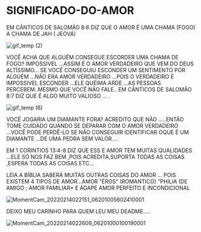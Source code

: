 # SIGNIFICADO-DO-AMOR

EM  CÂNTICOS DE SALOMÃO 8:6 DIZ QUE O AMOR É UMA CHAMA (FOGO)  A CHAMA DE JAH ( JEOVÁ)  

![gif_temp (2)](https://user-images.githubusercontent.com/96752968/153801595-2a8b39d2-a430-42de-bed6-1af5c31aa569.gif)


VOCÊ ACHA QUE ALGUÉM CONSEGUE ESCORDER UMA CHAMA DE FOGO?
IMPOSSIVEL ...ASSIM É O AMOR VERDADEIRO QUE VEM DO DEUS ALTÍSSIMO...
SE VOCÊ CONSEGUIU ESCONDER UM SENTIMENTO POR ALGUÉM ...NÃO ERA AMOR VERDADEIRO ...POIS O VERDADEIRO É IMPOSSIVEL ESCONDER ...ELE QUEIMA ARDE ...AS PESSOAS PERCEBEM..MESMO QUE VOCÊ NÃO FALE..
EM CÂNTICOS DE SALOMÃO 8:7  DIZ QUE É ALGO MUITO VALIOSO ...
.

![gif_temp (6)](https://user-images.githubusercontent.com/96752968/153802447-d6f79e47-809b-4bbe-bef8-b8d12935a1aa.gif)


VOCÊ JOGARIA UM DIAMANTE FORA?  ACREDITO QUE NÃO .....ENTÃO TOME CUIDADO QUANDO SE DEPARAR  COM  O AMOR VERDADEIRO ...VOCÊ PODE PERDÊ-LO SE NÃO CONSEGUIR IDENTIFICAR  OQUE É UM DIAMANTE ...DE UMA PEDRA SEM VALOR....

EM  1 CORINTIOS 13:4-8  DIZ QUE ESS E AMOR TEM MUITAS QUALIDADES ...ELE SÓ NOS FAZ BEM ,POIS ACREDITA,SUPORTA TODAS AS COISAS ,ESPERA TODAS AS COISAS ETC...

LEIA A BÍBLIA SABERÁ MUITAS OUTRAS  COISAS DO AMOR ...
POIS EXISTEM 4 TIPOS DE AMOR...AMOR "ÉROS" (ROMANTICO) "PHILIA (DE AMIGO ; AMOR FAMILIAR* E ÁGAPE AMOR PERFEITO E INCONDICIONAL

![MomentCam_20220214022151_06201005602410001](https://user-images.githubusercontent.com/96752968/153805795-67d69040-fecf-4bb8-9771-8615f7c197b3.gif)

DEIXO MEU CARINHO PARA QUEM LEU MEU DEADME.....

![MomentCam_20220214022609_06201000100190001](https://user-images.githubusercontent.com/96752968/153805923-43c133df-461f-4039-aed0-53ad491df034.gif)

